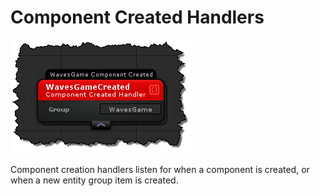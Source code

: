 # Component Created Handlers
![](../images/componentcreated.png)

Component creation handlers listen for when a component is created, or when a new entity group item is created.
